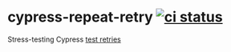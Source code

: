 # cypress-repeat-retry [![ci status][ci image]][ci url]

Stress-testing Cypress [test retries](https://on.cypress.io/test-retries)

[ci image]: https://github.com/cypress-io/cypress-repeat-retry/workflows/ci/badge.svg?branch=main
[ci url]: https://github.com/cypress-io/cypress-repeat-retry/actions
